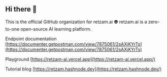 ## Hi there 👋

<!--

**Here are some ideas to get you started:**

🙋‍♀️ A short introduction - what is your organization all about?
🌈 Contribution guidelines - how can the community get involved?
👩‍💻 Useful resources - where can the community find your docs? Is there anything else the community should know?
🍿 Fun facts - what does your team eat for breakfast?
🧙 Remember, you can do mighty things with the power of [Markdown](https://docs.github.com/github/writing-on-github/getting-started-with-writing-and-formatting-on-github/basic-writing-and-formatting-syntax)
-->
This is the official GitHub organization for retzam.ai 👽
retzam.ai is a zero-to-one open-source AI learning platform.

Endpoint documentation [https://documenter.getpostman.com/view/7875061/2sAXjKYrTs](https://documenter.getpostman.com/view/7875061/2sAXjKYrTs)

Playground [https://retzam-ai.vercel.app](https://retzam-ai.vercel.app/)

Tutorial blog [https://retzam.hashnode.dev](https://retzam.hashnode.dev/)
